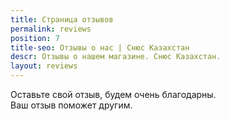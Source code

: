 ```yaml
---
title: Страница отзывов
permalink: reviews
position: 7
title-seo: Отзывы о нас | Снюс Казахстан
descr: Отзывы о нашем магазине. Снюс Казахстан.
layout: reviews
---
```


Оставьте свой отзыв, будем очень благодарны.<br>
Ваш отзыв поможет другим.